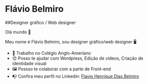 # Flávio Belmiro

##Designer gráfico / Web designer

Olá mundo 👋

Meu nome é Flávio Belmiro, sou designer gráfico/web designer 🖥️

- 🦾 Trabalho no Colégio Anglo-Ameriano
- 😊 Posso te ajudar com Wordpress, Edição de vídeos, Criação de identidade visual
- 🖼️ Possso te colaborar com a parte de Front-end
- 📭 Confira meu perfil no Linkedin: [Flavio Henrique Dias Belmiro](https://www.linkedin.com/in/flaviohenriquedias/)

